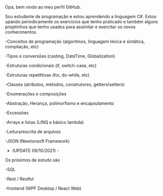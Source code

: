 Opa, bem vindo ao meu perfil GitHub.

Sou estudante de programação e estou aprendendo a linguagem C#.
Estou upando periodicamente os exercícios que tenho praticado e também alguns projetinhos que tenho usados para assimilar e exercitar os novos conhecimentos.

-Conceitos de programação (algoritmos, linguagem léxica e sintática, compilação, etc)

-Tipos e conversões (casting, DateTime, Globalization)

-Estruturas condicionais (if, switch-case, etc)

-Estruturas repetittivas (for, do-while, etc)

-Classes (atributos, métodos, construtores, getters/setters)

-Enumerações e composições

-Abstração, Herança, polimorfismo e encapsulamento

-Excessões

-Arrays e listas (LINQ e básico lambda)
 
-Leitura/escrita de arquivos

-JSON (Newtonsoft Framework)


- (UPDATE 09/10/2021) - 

Os próximos de estudo são

-SQL

-Rest / Restful

-frontend (WPF Desktop / React Web)


